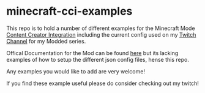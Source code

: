 # minecraft-cci-examples

This repo is to hold a number of different examples for the Minecraft Mode [Content Creator Integration](https://www.curseforge.com/minecraft/mc-mods/content-creator-integration) including the current config used on my [Twitch Channel](https://www.twitch.tv/thetuxcapacitor) for my Modded series. 

Offical Documentation for the Mod can be found [here](https://content-creator-integration.readthedocs.io/en/latest/) but its lacking examples of how to setup the different json config files, hense this repo.

Any examples you would like to add are very welcome!

If you find these example useful please do consider checking out my twitch!
